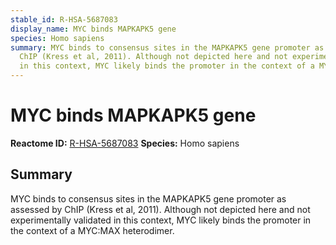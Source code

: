 ```yaml
---
stable_id: R-HSA-5687083
display_name: MYC binds MAPKAPK5 gene
species: Homo sapiens
summary: MYC binds to consensus sites in the MAPKAPK5 gene promoter as assessed by
  ChIP (Kress et al, 2011). Although not depicted here and not experimentally validated
  in this context, MYC likely binds the promoter in the context of a MYC:MAX heterodimer.
---
```


# MYC binds MAPKAPK5 gene
**Reactome ID:** [R-HSA-5687083](https://reactome.org/content/detail/R-HSA-5687083)
**Species:** Homo sapiens

## Summary

MYC binds to consensus sites in the MAPKAPK5 gene promoter as assessed by ChIP (Kress et al, 2011). Although not depicted here and not experimentally validated in this context, MYC likely binds the promoter in the context of a MYC:MAX heterodimer.
